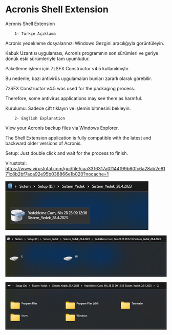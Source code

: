 # Acronis Shell Extension
Acronis Shell Extension

        1- Türkçe Açıklama

Acronis yedekleme dosyalarınızı Windows Gezgini aracılığıyla görüntüleyin.

Kabuk Uzantısı uygulaması, Acronis programının son sürümleri ve geriye dönük eski sürümleriyle tam uyumludur.

Paketleme işlemi için 7zSFX Constructor v4.5 kullanılmıştır.

Bu nedenle, bazı antivirüs uygulamaları bunları zararlı olarak görebilir.

7zSFX Constructor v4.5 was used for the packaging process.

Therefore, some antivirus applications may see them as harmful.

Kurulumu:
Sadece çift tıklayın ve işlemin bitmesini bekleyin.

        2- English Explanation

View your Acronis backup files via Windows Explorer.

The Shell Extension application is fully compatible with the latest and backward older versions of Acronis.

Setup:
Just double click and wait for the process to finish.

Virustotal:
https://www.virustotal.com/gui/file/caa3316317a0f144f99b60fc6a28ab2e9171c8b2bf7aca92e95b038866e1b020?nocache=1

![sample](https://github.com/abdullah-erturk/Acronis-Shell-Extension/blob/main/1.jpg)

![sample](https://github.com/abdullah-erturk/Acronis-Shell-Extension/blob/main/2.jpg)

![sample](https://github.com/abdullah-erturk/Acronis-Shell-Extension/blob/main/3.jpg)